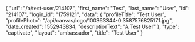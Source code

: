 {
    "url": "\/a\/test-user\/214107",
    "first_name": "Test",
    "last_name": "User",
    "id": "214107",
    "login_id": "1759121",
    "data": {
        "profileTitle": "Test User",
        "profilePhoto": "\/api\/canvas\/logo\/100363344-0.3587576825171.jpg",
        "date_created": 1552943834,
        "descriptionText": "A Test User"
    },
    "type": "captivate",
    "layout": "ambassador",
    "title": "Test User"
}